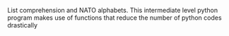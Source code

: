 List comprehension and NATO alphabets.
This intermediate level python program makes use of functions that reduce the number of python codes drastically
